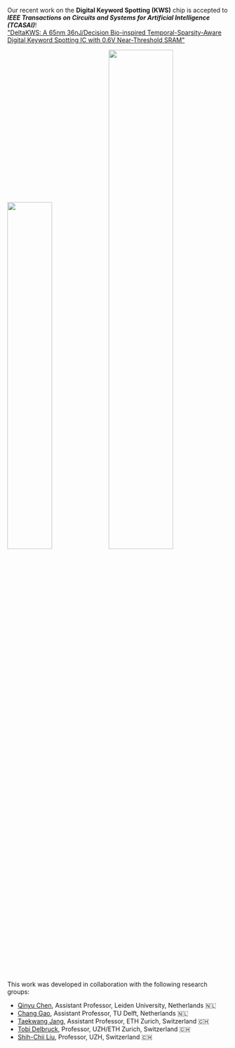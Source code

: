 <!-- <span style="display: block; height: 0.5em;"></span> -->

Our recent work on the <i class="fa-solid fa-microphone-lines fa-xl"></i> <b>Digital Keyword Spotting (KWS)</b> <i class="fa-solid fa-microchip fa-xl"></i> chip is accepted to <br>
<em><b>IEEE Transactions on Circuits and Systems for Artificial Intelligence (TCASAI)</b></em>! <i class="fa-regular fa-face-laugh-squint fa-shake fa-xl"></i><br>
<a href="https://doi.org/10.1109/TCASAI.2024.3507694" target="_blank">
"DeltaKWS: A 65nm 36nJ/Decision Bio-inspired Temporal-Sparsity-Aware Digital Keyword Spotting IC with 0.6V Near-Threshold SRAM"
</a>

<img src="{{ site.base_url }}/img/news/2024-05-10_12.59.37.png" width="45%">
<img src="{{ site.base_url }}/img/news/2024-12-23_12.15.jpg" width="54%">

This work was developed in collaboration with the following research groups:

<ul>
    <li>
        <a href = 'https://sites.google.com/view/qinyu/home?authuser=0' target=_blank>Qinyu Chen</a>,
        Assistant Professor,
        Leiden University,
        Netherlands <span class='emoji'>🇳🇱</span>
    </li>
    <li>
        <a href = 'https://www.tudemi.com' target=_blank>Chang Gao</a>,
        Assistant Professor,
        TU Delft,
        Netherlands <span class='emoji'>🇳🇱</span>
    </li>
    <li>
        <a href = 'https://circuit.ee.ethz.ch' target=_blank>Taekwang Jang</a>,
        Assistant Professor,
        ETH Zurich,
        Switzerland <span class='emoji'>🇨🇭</span>
    </li>
    <li>
        <a href = 'https://sensors.ini.ch' target=_blank>Tobi Delbruck</a>,
        Professor,
        UZH/ETH Zurich,
        Switzerland <span class='emoji'>🇨🇭</span>
    </li>
    <li>
        <a href = 'https://sensors.ini.ch' target=_blank>Shih-Chii Liu</a>,
        Professor,
        UZH,
        Switzerland <span class='emoji'>🇨🇭</span>
    </li>
</ul>
